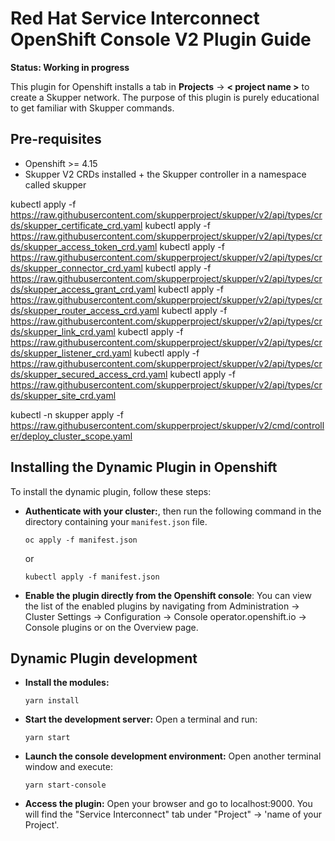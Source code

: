 # Red Hat Service Interconnect OpenShift Console V2 Plugin Guide

**Status: Working in progress**

This plugin for Openshift installs a tab in **Projects** -> **< project name >** to create a Skupper network. The purpose of this plugin is purely educational to get familiar with Skupper commands.

## Pre-requisites

- Openshift >= 4.15
- Skupper V2 CRDs installed + the Skupper controller in a namespace called skupper

kubectl apply -f https://raw.githubusercontent.com/skupperproject/skupper/v2/api/types/crds/skupper_certificate_crd.yaml
kubectl apply -f https://raw.githubusercontent.com/skupperproject/skupper/v2/api/types/crds/skupper_access_token_crd.yaml
kubectl apply -f https://raw.githubusercontent.com/skupperproject/skupper/v2/api/types/crds/skupper_connector_crd.yaml
kubectl apply -f https://raw.githubusercontent.com/skupperproject/skupper/v2/api/types/crds/skupper_access_grant_crd.yaml
kubectl apply -f https://raw.githubusercontent.com/skupperproject/skupper/v2/api/types/crds/skupper_router_access_crd.yaml
kubectl apply -f https://raw.githubusercontent.com/skupperproject/skupper/v2/api/types/crds/skupper_link_crd.yaml
kubectl apply -f https://raw.githubusercontent.com/skupperproject/skupper/v2/api/types/crds/skupper_listener_crd.yaml
kubectl apply -f https://raw.githubusercontent.com/skupperproject/skupper/v2/api/types/crds/skupper_secured_access_crd.yaml
kubectl apply -f https://raw.githubusercontent.com/skupperproject/skupper/v2/api/types/crds/skupper_site_crd.yaml

kubectl -n skupper apply -f https://raw.githubusercontent.com/skupperproject/skupper/v2/cmd/controller/deploy_cluster_scope.yaml

## Installing the Dynamic Plugin in Openshift

To install the dynamic plugin, follow these steps:

- **Authenticate with your cluster:**, then run the following command in the directory containing your `manifest.json` file.

  ```shell
  oc apply -f manifest.json
  ```

  or

  ```shell
  kubectl apply -f manifest.json
  ```

- **Enable the plugin directly from the Openshift console**: You can view the list of the enabled plugins by navigating from Administration → Cluster Settings → Configuration → Console operator.openshift.io → Console plugins or on the Overview page.

## Dynamic Plugin development

- **Install the modules:**

  ```shell
  yarn install
  ```

- **Start the development server:** Open a terminal and run:

  ```shell
  yarn start
  ```

- **Launch the console development environment:** Open another terminal window and execute:

  ```shell
  yarn start-console
  ```

- **Access the plugin:** Open your browser and go to localhost:9000. You will find the "Service Interconnect" tab under "Project" -> 'name of your Project'.
